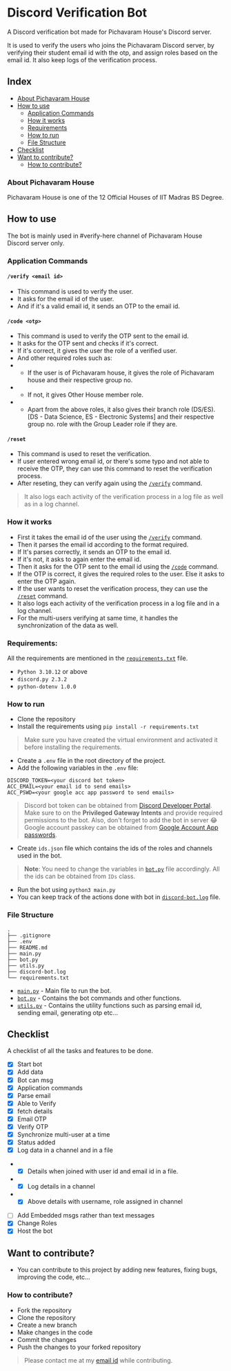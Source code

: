 # Discord Verification Bot
A Discord verification bot made for Pichavaram House's Discord server.

It is used to verify the users who joins the Pichavaram Discord server, by verifying their student email id with the otp, and assign roles based on the email id. It also keep logs of the verification process.

## Index
- [About Pichavaram House](#about-pichavaram-house)
- [How to use](#how-to-use)
    - [Application Commands](#application-commands)
    - [How it works](#how-it-works)
    - [Requirements](#requirements)
    - [How to run](#how-to-run)
    - [File Structure](#file-structure)
- [Checklist](#checklist)
- [Want to contribute?](#want-to-contribute)
    - [How to contribute?](#how-to-contribute)

### About Pichavaram House
Pichavaram House is one of the 12 Official Houses of IIT Madras BS Degree.

## How to use
The bot is mainly used in #verify-here channel of Pichavaram House Discord server only.

### Application Commands
#### `/verify <email id>`
- This command is used to verify the user.
- It asks for the email id of the user.
- And if it's a valid email id, it sends an OTP to the email id.

#### `/code <otp>`
- This command is used to verify the OTP sent to the email id.
- It asks for the OTP sent and checks if it's correct.
- If it's correct, it gives the user the role of a verified user.
- And other required roles such as:
- - If the user is of Pichavaram house, it gives the role of Pichavaram house and their respective group no.
- - If not, it gives Other House member role.
- - Apart from the above roles, it also gives their branch role (DS/ES). [DS - Data Science, ES - Electronic Systems] and their respective group no. role with the Group Leader role if they are.

#### `/reset`
- This command is used to reset the verification.
- If user entered wrong email id, or there's some typo and not able to receive the OTP, they can use this command to reset the verification process.
- After reseting, they can verify again using the [`/verify`](#verify-email-id) command.

> It also logs each activity of the verification process in a log file as well as in a log channel.

### How it works
- First it takes the email id of the user using the [`/verify`](#verify-email-id) command.
- Then it parses the email id according to the format required.
- If It's parses correctly, it sends an OTP to the email id.
- If it's not, it asks to again enter the email id.
- Then it asks for the OTP sent to the email id using the [`/code`](#code-otp) command.
- If the OTP is correct, it gives the required roles to the user. Else it asks to enter the OTP again.
- If the user wants to reset the verification process, they can use the [`/reset`](#reset) command.
- It also logs each activity of the verification process in a log file and in a log channel.
- For the multi-users verifying at same time, it handles the synchronization of the data as well.

### Requirements:
All the requirements are mentioned in the [`requirements.txt`](./requirements.txt) file.
- `Python 3.10.12` or above
- `discord.py 2.3.2`
- `python-dotenv 1.0.0`

### How to run
- Clone the repository
- Install the requirements using `pip install -r requirements.txt`
> Make sure you have created the virtual environment and activated it before installing the requirements.
- Create a `.env` file in the root directory of the project.
- Add the following variables in the `.env` file:
```
DISCORD_TOKEN=<your discord bot token>
ACC_EMAIL=<your email id to send emails>
ACC_PSWD=<your google acc app password to send emails>
```
> Discord bot token can be obtained from [Discord Developer Portal](https://discord.com/developers/applications).
> Make sure to on the **Privileged Gateway Intents** and provide required permissions to the bot. Also, don't forget to add the bot in server 😂
> Google account passkey can be obtained from [Google Account App passwords](https://myaccount.google.com/apppasswords).

- Create `ids.json` file which contains the ids of the roles and channels used in the bot.
> **Note**: You need to change the variables in [`bot.py`](./bot.py) file accordingly.
> All the ids can be obtained from `IDs` class.
- Run the bot using `python3 main.py`
- You can keep track of the actions done with bot in [`discord-bot.log`](./discord-bot.log) file.

### File Structure
```
.
├── .gitignore
├── .env
├── README.md
├── main.py
├── bot.py
├── utils.py
├── discord-bot.log
└── requirements.txt
```

- [`main.py`](./main.py) - Main file to run the bot.
- [`bot.py`](./bot.py) - Contains the bot commands and other functions.
- [`utils.py`](./utils.py) - Contains the utility functions such as parsing email id, sending email, generating otp etc...


## Checklist
A checklist of all the tasks and features to be done.
- [x] Start bot
- [x] Add data
- [x] Bot can msg
- [x] Application commands
- [x] Parse email
- [x] Able to Verify
- [x] fetch details
- [x] Email OTP
- [x] Verify OTP
- [x] Synchronize multi-user at a time
- [x] Status added
- [x] Log data in a channel and in a file
- - [x] Details when joined with user id and email id in a file.
- - [x] Log details in a channel
- - [x] Above details with username, role assigned in channel
- [ ] Add Embedded msgs rather than text messages
- [x] Change Roles
- [x] Host the bot

## Want to contribute?
- You can contribute to this project by adding new features, fixing bugs, improving the code, etc...

### How to contribute?
- Fork the repository
- Clone the repository
- Create a new branch
- Make changes in the code
- Commit the changes
- Push the changes to your forked repository

> Please contact me at my [email id](mailto:rubercuber.30@gmail.com) while contributing.
